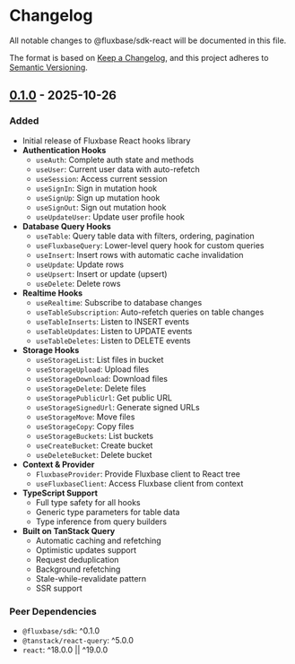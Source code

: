 # Changelog

All notable changes to @fluxbase/sdk-react will be documented in this file.

The format is based on [Keep a Changelog](https://keepachangelog.com/en/1.0.0/),
and this project adheres to [Semantic Versioning](https://semver.org/spec/v2.0.0.html).

## [0.1.0] - 2025-10-26

### Added

- Initial release of Fluxbase React hooks library
- **Authentication Hooks**
  - `useAuth`: Complete auth state and methods
  - `useUser`: Current user data with auto-refetch
  - `useSession`: Access current session
  - `useSignIn`: Sign in mutation hook
  - `useSignUp`: Sign up mutation hook
  - `useSignOut`: Sign out mutation hook
  - `useUpdateUser`: Update user profile hook
- **Database Query Hooks**
  - `useTable`: Query table data with filters, ordering, pagination
  - `useFluxbaseQuery`: Lower-level query hook for custom queries
  - `useInsert`: Insert rows with automatic cache invalidation
  - `useUpdate`: Update rows
  - `useUpsert`: Insert or update (upsert)
  - `useDelete`: Delete rows
- **Realtime Hooks**
  - `useRealtime`: Subscribe to database changes
  - `useTableSubscription`: Auto-refetch queries on table changes
  - `useTableInserts`: Listen to INSERT events
  - `useTableUpdates`: Listen to UPDATE events
  - `useTableDeletes`: Listen to DELETE events
- **Storage Hooks**
  - `useStorageList`: List files in bucket
  - `useStorageUpload`: Upload files
  - `useStorageDownload`: Download files
  - `useStorageDelete`: Delete files
  - `useStoragePublicUrl`: Get public URL
  - `useStorageSignedUrl`: Generate signed URLs
  - `useStorageMove`: Move files
  - `useStorageCopy`: Copy files
  - `useStorageBuckets`: List buckets
  - `useCreateBucket`: Create bucket
  - `useDeleteBucket`: Delete bucket
- **Context & Provider**
  - `FluxbaseProvider`: Provide Fluxbase client to React tree
  - `useFluxbaseClient`: Access Fluxbase client from context
- **TypeScript Support**
  - Full type safety for all hooks
  - Generic type parameters for table data
  - Type inference from query builders
- **Built on TanStack Query**
  - Automatic caching and refetching
  - Optimistic updates support
  - Request deduplication
  - Background refetching
  - Stale-while-revalidate pattern
  - SSR support

### Peer Dependencies

- `@fluxbase/sdk`: ^0.1.0
- `@tanstack/react-query`: ^5.0.0
- `react`: ^18.0.0 || ^19.0.0

[0.1.0]: https://github.com/wayli-app/fluxbase/releases/tag/sdk-react-v0.1.0
